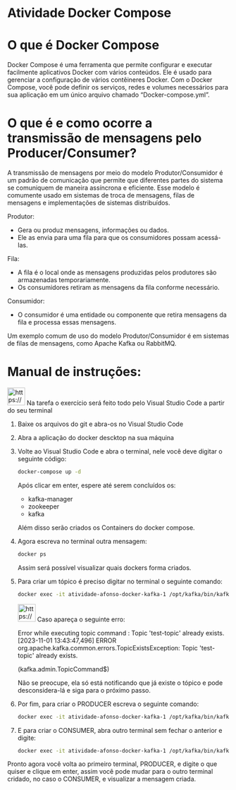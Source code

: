 # Atividade Docker Compose

# O que é Docker Compose

Docker Compose é uma ferramenta que permite configurar e executar facilmente aplicativos Docker com vários conteúdos. Ele é usado para gerenciar a configuração de vários contêineres Docker. Com o Docker Compose, você pode definir os serviços, redes e volumes necessários para sua aplicação em um único arquivo chamado “Docker-compose.yml”.

# O que é e como ocorre a transmissão de mensagens pelo Producer/Consumer?

A transmissão de mensagens por meio do modelo Produtor/Consumidor é um padrão de comunicação que permite que diferentes partes do sistema se comuniquem de maneira assíncrona e eficiente. Esse modelo é comumente usado em sistemas de troca de mensagens, filas de mensagens e implementações de sistemas distribuídos. 

Produtor:

- Gera ou produz mensagens, informações ou dados.
- Ele as envia para uma fila para que os consumidores possam acessá-las.

Fila:

- A fila é o local onde as mensagens produzidas pelos produtores são armazenadas temporariamente.
- Os consumidores retiram as mensagens da fila conforme necessário.

Consumidor:
- O consumidor é uma entidade ou componente que retira mensagens da fila e processa essas mensagens.

Um exemplo comum de uso do modelo Produtor/Consumidor é em sistemas de filas de mensagens, como Apache Kafka ou RabbitMQ.

# Manual de instruções:

<aside>
<img src="https://www.notion.so/icons/notification_gray.svg" alt="https://www.notion.so/icons/notification_gray.svg" width="40px" /> Na tarefa o exercício será feito todo pelo Visual Studio Code a partir do seu terminal

</aside>

1. Baixe os arquivos do git e abra-os no Visual Studio Code
2. Abra a aplicação do docker descktop na sua máquina
3. Volte ao Visual Studio Code e abra o terminal, nele você deve digitar o seguinte código:
    
    ```bash
    docker-compose up -d
    ```
    
    Após clicar em enter, espere até serem concluídos os:
    
    - kafka-manager
    - zookeeper
    - kafka
    
    Além disso serão criados os Containers do docker compose.
    
4. Agora escreva no terminal outra mensagem:
    
    ```bash
    docker ps
    ```
    
    Assim será possível visualizar quais dockers forma criados.
    
5. Para criar um tópico é preciso digitar no terminal o seguinte comando:
    
    ```bash
    docker exec -it atividade-afonso-docker-kafka-1 /opt/kafka/bin/kafka-topics.sh --create --topic test-topic --bootstrap-server localhost:9092 --partitions 1 --replication-factor 1
    ```
    
    <aside>
    <img src="https://www.notion.so/icons/question-mark_gray.svg" alt="https://www.notion.so/icons/question-mark_gray.svg" width="40px" /> Caso apareça o seguinte erro:
    
    Error while executing topic command : Topic 'test-topic' already exists.
    [2023-11-01 13:43:47,496] ERROR org.apache.kafka.common.errors.TopicExistsException: Topic 'test-topic' already exists.
    
    (kafka.admin.TopicCommand$)
    
    Não se preocupe, ela só está notificando que já existe o tópico e pode desconsidera-lá e siga para o próximo passo.
    
    </aside>
    
6. Por fim, para criar o PRODUCER escreva o seguinte comando:
    
    ```bash
    docker exec -it atividade-afonso-docker-kafka-1 /opt/kafka/bin/kafka-console-producer.sh --topic test-topic --bootstrap-server localhost:9092
    ```
    
7. E para criar o CONSUMER, abra outro terminal sem fechar o anterior e digite:
    
    ```bash
    docker exec -it atividade-afonso-docker-kafka-1 /opt/kafka/bin/kafka-console-consumer.sh --topic test-topic --bootstrap-server localhost:9092
    ```
    

Pronto agora você volta ao primeiro terminal, PRODUCER, e digite o que quiser e clique em enter, assim você pode mudar para o outro terminal cridado, no caso o CONSUMER, e visualizar a mensagem criada.
